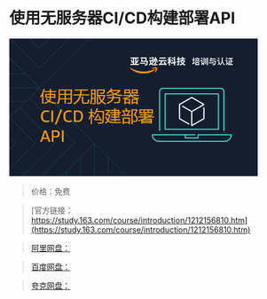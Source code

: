 # 使用无服务器CI/CD构建部署API

![img](../../../assets/study163/free/206b2138dd4248c09291cc39e6800948.png)

> 价格：免费

> [官方链接：https://study.163.com/course/introduction/1212156810.htm](https://study.163.com/course/introduction/1212156810.htm)

> [阿里网盘：]()

> [百度网盘：]()

> [夸克网盘：]()
